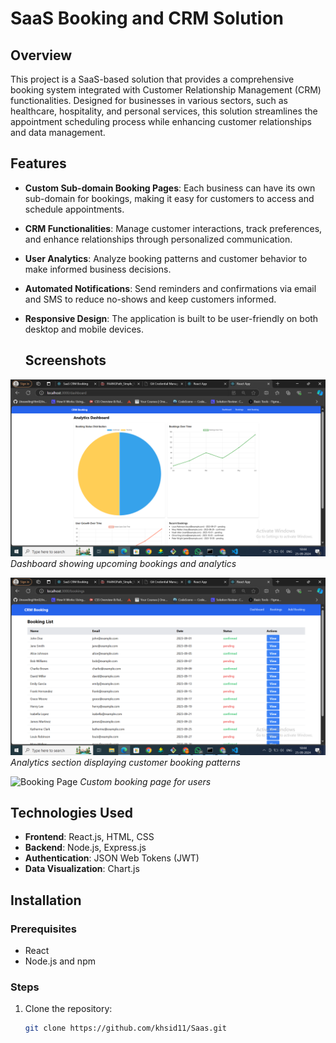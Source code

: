 # SaaS Booking and CRM Solution

## Overview

This project is a SaaS-based solution that provides a comprehensive booking system integrated with Customer Relationship Management (CRM) functionalities. Designed for businesses in various sectors, such as healthcare, hospitality, and personal services, this solution streamlines the appointment scheduling process while enhancing customer relationships and data management.

## Features

- **Custom Sub-domain Booking Pages**: Each business can have its own sub-domain for bookings, making it easy for customers to access and schedule appointments.
  
- **CRM Functionalities**: Manage customer interactions, track preferences, and enhance relationships through personalized communication.

- **User Analytics**: Analyze booking patterns and customer behavior to make informed business decisions.

- **Automated Notifications**: Send reminders and confirmations via email and SMS to reduce no-shows and keep customers informed.

- **Responsive Design**: The application is built to be user-friendly on both desktop and mobile devices.

  ## Screenshots

![Dashboard](./dashboard-screenshot.png)
*Dashboard showing upcoming bookings and analytics*

![Analytics](./analytics-screenshot.png)
*Analytics section displaying customer booking patterns*

![Booking Page](./bpt.png)
*Custom booking page for users*


## Technologies Used

- **Frontend**: React.js, HTML, CSS
- **Backend**: Node.js, Express.js
- **Authentication**: JSON Web Tokens (JWT)
- **Data Visualization**: Chart.js

## Installation

### Prerequisites

- React
- Node.js and npm


### Steps

1. Clone the repository:
   ```bash
   git clone https://github.com/khsid11/Saas.git
